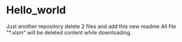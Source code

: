 # Hello_world
Just another repository
delete 2 files and add this new readme
All file "*.xlsm" will be deleted content while downloading.
